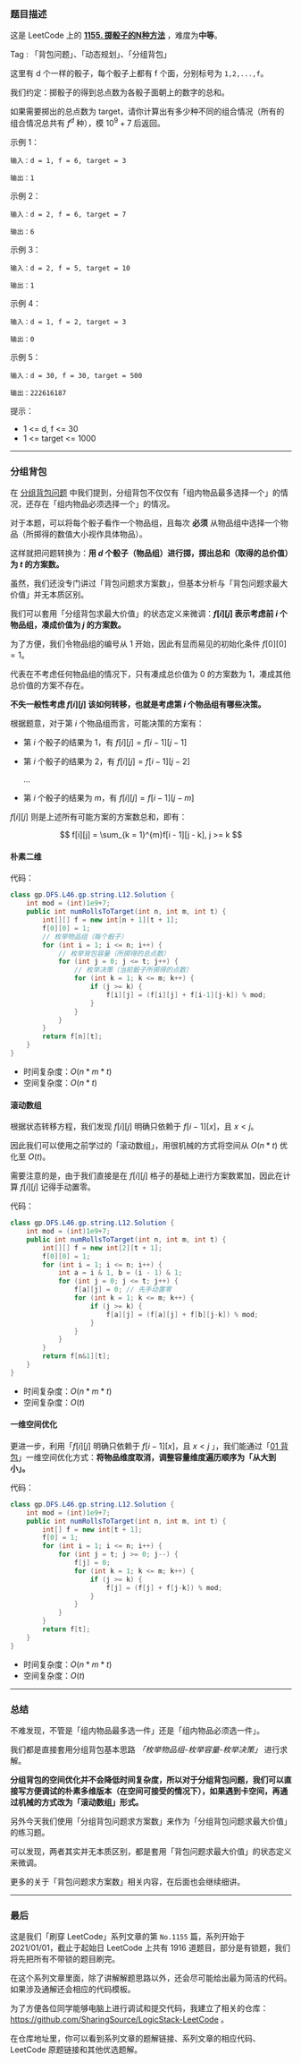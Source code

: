### 题目描述

这是 LeetCode 上的 **[1155. 掷骰子的N种方法](https://leetcode-cn.com/problems/number-of-dice-rolls-with-target-sum/solution/dong-tai-gui-hua-bei-bao-wen-ti-yun-yong-axtf/)** ，难度为**中等**。

Tag : 「背包问题」、「动态规划」、「分组背包」




这里有 d 个一样的骰子，每个骰子上都有 f 个面，分别标号为 `1,2,...,f`。

我们约定：掷骰子的得到总点数为各骰子面朝上的数字的总和。

如果需要掷出的总点数为 target，请你计算出有多少种不同的组合情况（所有的组合情况总共有 $f^d$ 种），模 $10^9 + 7$ 后返回。



示例 1：
```
输入：d = 1, f = 6, target = 3

输出：1
```
示例 2：
```
输入：d = 2, f = 6, target = 7

输出：6
```
示例 3：
```
输入：d = 2, f = 5, target = 10

输出：1
```
示例 4：
```
输入：d = 1, f = 2, target = 3

输出：0
```
示例 5：
```
输入：d = 30, f = 30, target = 500

输出：222616187
```



提示：

* 1 <= d, f <= 30
* 1 <= target <= 1000

---

### 分组背包

在 [分组背包问题](https://mp.weixin.qq.com/s?__biz=MzU4NDE3MTEyMA==&mid=2247487504&idx=1&sn=9ac523ec0ac14c8634a229f8c3f919d7&chksm=fd9cbb0fcaeb32196b80a40e4408f6a7e2651167e0b9e31aa6d7c6109fbc2117340a59db12a1&token=1936267333&lang=zh_CN#rd) 中我们提到，分组背包不仅仅有「组内物品最多选择一个」的情况，还存在「组内物品必须选择一个」的情况。

对于本题，可以将每个骰子看作一个物品组，且每次 **必须** 从物品组中选择一个物品（所掷得的数值大小视作具体物品）。

这样就把问题转换为：**用 $d$ 个骰子（物品组）进行掷，掷出总和（取得的总价值）为 $t$ 的方案数。**

虽然，我们还没专门讲过「背包问题求方案数」，但基本分析与「背包问题求最大价值」并无本质区别。

我们可以套用「分组背包求最大价值」的状态定义来微调：**$f[i][j]$ 表示考虑前 $i$ 个物品组，凑成价值为 $j$ 的方案数。**

为了方便，我们令物品组的编号从 $1$ 开始，因此有显而易见的初始化条件 $f[0][0] = 1$。

代表在不考虑任何物品组的情况下，只有凑成总价值为 $0$ 的方案数为 $1$，凑成其他总价值的方案不存在。

**不失一般性考虑 $f[i][j]$ 该如何转移，也就是考虑第 $i$ 个物品组有哪些决策。**

根据题意，对于第 $i$ 个物品组而言，可能决策的方案有：

* 第 $i$ 个骰子的结果为 $1$，有 $f[i][j] = f[i - 1][j - 1]$

* 第 $i$ 个骰子的结果为 $2$，有 $f[i][j] = f[i - 1][j - 2]$

  ...

* 第 $i$ 个骰子的结果为 $m$，有 $f[i][j] = f[i - 1][j - m]$

$f[i][j]$ 则是上述所有可能方案的方案数总和，即有：

$$
f[i][j] = \sum_{k = 1}^{m}f[i - 1][j - k], j >= k
$$

#### 朴素二维

代码：
```Java
class gp.DFS.L46.gp.string.L12.Solution {
    int mod = (int)1e9+7;
    public int numRollsToTarget(int n, int m, int t) {
        int[][] f = new int[n + 1][t + 1];
        f[0][0] = 1;
        // 枚举物品组（每个骰子）
        for (int i = 1; i <= n; i++) {
            // 枚举背包容量（所掷得的总点数）
            for (int j = 0; j <= t; j++) {
                // 枚举决策（当前骰子所掷得的点数）
                for (int k = 1; k <= m; k++) {
                    if (j >= k) {
                        f[i][j] = (f[i][j] + f[i-1][j-k]) % mod;
                    }
                }
            }
        } 
        return f[n][t];
    }
}
```
* 时间复杂度：$O(n * m * t)$
* 空间复杂度：$O(n * t)$

#### 滚动数组

根据状态转移方程，我们发现 $f[i][j]$ 明确只依赖于 $f[i - 1][x]$，且 $x < j$。

因此我们可以使用之前学过的「滚动数组」，用很机械的方式将空间从 $O(n * t)$ 优化至 $O(t)$。

需要注意的是，由于我们直接是在 $f[i][j]$ 格子的基础上进行方案数累加，因此在计算 $f[i][j]$ 记得手动置零。

代码：
```Java
class gp.DFS.L46.gp.string.L12.Solution {
    int mod = (int)1e9+7;
    public int numRollsToTarget(int n, int m, int t) {
        int[][] f = new int[2][t + 1];
        f[0][0] = 1;
        for (int i = 1; i <= n; i++) {
            int a = i & 1, b = (i - 1) & 1;
            for (int j = 0; j <= t; j++) {
                f[a][j] = 0; // 先手动置零
                for (int k = 1; k <= m; k++) {
                    if (j >= k) {
                        f[a][j] = (f[a][j] + f[b][j-k]) % mod;
                    }
                }
            }
        } 
        return f[n&1][t];
    }
}
```
* 时间复杂度：$O(n * m * t)$
* 空间复杂度：$O(t)$

#### 一维空间优化

更进一步，利用「$f[i][j]$ 明确只依赖于 $f[i - 1][x]$，且 $x < j$ 」，我们能通过「[01 背包](https://mp.weixin.qq.com/s?__biz=MzU4NDE3MTEyMA==&mid=2247485638&idx=1&sn=d7468955c5b121664031fd5c1b5a6f10&chksm=fd9ca3d9caeb2acf2dd4e9f512b2d4dc820107489a094749ffe7cae646f0cc60de06f2d18898&token=800772286&lang=zh_CN#rd)」一维空间优化方式：**将物品维度取消，调整容量维度遍历顺序为「从大到小」。**

代码：
```Java
class gp.DFS.L46.gp.string.L12.Solution {
    int mod = (int)1e9+7;
    public int numRollsToTarget(int n, int m, int t) {
        int[] f = new int[t + 1];
        f[0] = 1;
        for (int i = 1; i <= n; i++) {
            for (int j = t; j >= 0; j--) {
                f[j] = 0;
                for (int k = 1; k <= m; k++) {
                    if (j >= k) {
                        f[j] = (f[j] + f[j-k]) % mod;
                    }
                }
            }
        } 
        return f[t];
    }
}
```
* 时间复杂度：$O(n * m * t)$
* 空间复杂度：$O(t)$

---

### 总结

不难发现，不管是「组内物品最多选一件」还是「组内物品必须选一件」。

我们都是直接套用分组背包基本思路 *「枚举物品组-枚举容量-枚举决策」* 进行求解。

**分组背包的空间优化并不会降低时间复杂度，所以对于分组背包问题，我们可以直接写方便调试的朴素多维版本（在空间可接受的情况下），如果遇到卡空间，再通过机械的方式改为「滚动数组」形式。**

另外今天我们使用「分组背包问题求方案数」来作为「分组背包问题求最大价值」的练习题。

可以发现，两者其实并无本质区别，都是套用「背包问题求最大价值」的状态定义来微调。

更多的关于「背包问题求方案数」相关内容，在后面也会继续细讲。

---

### 最后

这是我们「刷穿 LeetCode」系列文章的第 `No.1155` 篇，系列开始于 2021/01/01，截止于起始日 LeetCode 上共有 1916 道题目，部分是有锁题，我们将先把所有不带锁的题目刷完。

在这个系列文章里面，除了讲解解题思路以外，还会尽可能给出最为简洁的代码。如果涉及通解还会相应的代码模板。

为了方便各位同学能够电脑上进行调试和提交代码，我建立了相关的仓库：https://github.com/SharingSource/LogicStack-LeetCode 。

在仓库地址里，你可以看到系列文章的题解链接、系列文章的相应代码、LeetCode 原题链接和其他优选题解。

